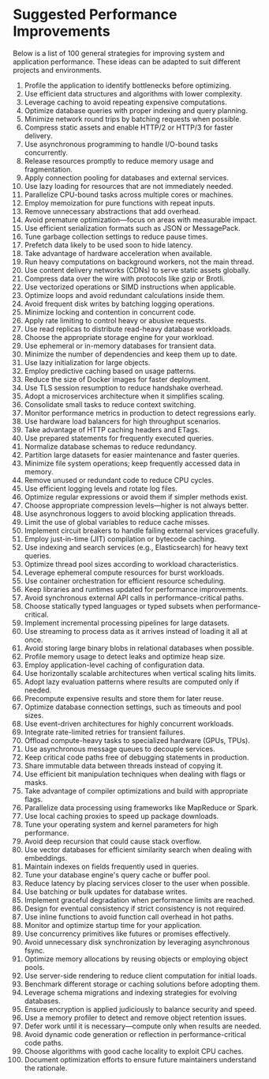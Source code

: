 # Suggested Performance Improvements

Below is a list of 100 general strategies for improving system and application performance. These ideas can be adapted to suit different projects and environments.

1. Profile the application to identify bottlenecks before optimizing.
2. Use efficient data structures and algorithms with lower complexity.
3. Leverage caching to avoid repeating expensive computations.
4. Optimize database queries with proper indexing and query planning.
5. Minimize network round trips by batching requests when possible.
6. Compress static assets and enable HTTP/2 or HTTP/3 for faster delivery.
7. Use asynchronous programming to handle I/O-bound tasks concurrently.
8. Release resources promptly to reduce memory usage and fragmentation.
9. Apply connection pooling for databases and external services.
10. Use lazy loading for resources that are not immediately needed.
11. Parallelize CPU-bound tasks across multiple cores or machines.
12. Employ memoization for pure functions with repeat inputs.
13. Remove unnecessary abstractions that add overhead.
14. Avoid premature optimization—focus on areas with measurable impact.
15. Use efficient serialization formats such as JSON or MessagePack.
16. Tune garbage collection settings to reduce pause times.
17. Prefetch data likely to be used soon to hide latency.
18. Take advantage of hardware acceleration when available.
19. Run heavy computations on background workers, not the main thread.
20. Use content delivery networks (CDNs) to serve static assets globally.
21. Compress data over the wire with protocols like gzip or Brotli.
22. Use vectorized operations or SIMD instructions when applicable.
23. Optimize loops and avoid redundant calculations inside them.
24. Avoid frequent disk writes by batching logging operations.
25. Minimize locking and contention in concurrent code.
26. Apply rate limiting to control heavy or abusive requests.
27. Use read replicas to distribute read-heavy database workloads.
28. Choose the appropriate storage engine for your workload.
29. Use ephemeral or in-memory databases for transient data.
30. Minimize the number of dependencies and keep them up to date.
31. Use lazy initialization for large objects.
32. Employ predictive caching based on usage patterns.
33. Reduce the size of Docker images for faster deployment.
34. Use TLS session resumption to reduce handshake overhead.
35. Adopt a microservices architecture when it simplifies scaling.
36. Consolidate small tasks to reduce context switching.
37. Monitor performance metrics in production to detect regressions early.
38. Use hardware load balancers for high throughput scenarios.
39. Take advantage of HTTP caching headers and ETags.
40. Use prepared statements for frequently executed queries.
41. Normalize database schemas to reduce redundancy.
42. Partition large datasets for easier maintenance and faster queries.
43. Minimize file system operations; keep frequently accessed data in memory.
44. Remove unused or redundant code to reduce CPU cycles.
45. Use efficient logging levels and rotate log files.
46. Optimize regular expressions or avoid them if simpler methods exist.
47. Choose appropriate compression levels—higher is not always better.
48. Use asynchronous loggers to avoid blocking application threads.
49. Limit the use of global variables to reduce cache misses.
50. Implement circuit breakers to handle failing external services gracefully.
51. Employ just-in-time (JIT) compilation or bytecode caching.
52. Use indexing and search services (e.g., Elasticsearch) for heavy text queries.
53. Optimize thread pool sizes according to workload characteristics.
54. Leverage ephemeral compute resources for burst workloads.
55. Use container orchestration for efficient resource scheduling.
56. Keep libraries and runtimes updated for performance improvements.
57. Avoid synchronous external API calls in performance-critical paths.
58. Choose statically typed languages or typed subsets when performance-critical.
59. Implement incremental processing pipelines for large datasets.
60. Use streaming to process data as it arrives instead of loading it all at once.
61. Avoid storing large binary blobs in relational databases when possible.
62. Profile memory usage to detect leaks and optimize heap size.
63. Employ application-level caching of configuration data.
64. Use horizontally scalable architectures when vertical scaling hits limits.
65. Adopt lazy evaluation patterns where results are computed only if needed.
66. Precompute expensive results and store them for later reuse.
67. Optimize database connection settings, such as timeouts and pool sizes.
68. Use event-driven architectures for highly concurrent workloads.
69. Integrate rate-limited retries for transient failures.
70. Offload compute-heavy tasks to specialized hardware (GPUs, TPUs).
71. Use asynchronous message queues to decouple services.
72. Keep critical code paths free of debugging statements in production.
73. Share immutable data between threads instead of copying it.
74. Use efficient bit manipulation techniques when dealing with flags or masks.
75. Take advantage of compiler optimizations and build with appropriate flags.
76. Parallelize data processing using frameworks like MapReduce or Spark.
77. Use local caching proxies to speed up package downloads.
78. Tune your operating system and kernel parameters for high performance.
79. Avoid deep recursion that could cause stack overflow.
80. Use vector databases for efficient similarity search when dealing with embeddings.
81. Maintain indexes on fields frequently used in queries.
82. Tune your database engine's query cache or buffer pool.
83. Reduce latency by placing services closer to the user when possible.
84. Use batching or bulk updates for database writes.
85. Implement graceful degradation when performance limits are reached.
86. Design for eventual consistency if strict consistency is not required.
87. Use inline functions to avoid function call overhead in hot paths.
88. Monitor and optimize startup time for your application.
89. Use concurrency primitives like futures or promises effectively.
90. Avoid unnecessary disk synchronization by leveraging asynchronous fsync.
91. Optimize memory allocations by reusing objects or employing object pools.
92. Use server-side rendering to reduce client computation for initial loads.
93. Benchmark different storage or caching solutions before adopting them.
94. Leverage schema migrations and indexing strategies for evolving databases.
95. Ensure encryption is applied judiciously to balance security and speed.
96. Use a memory profiler to detect and remove object retention issues.
97. Defer work until it is necessary—compute only when results are needed.
98. Avoid dynamic code generation or reflection in performance-critical code paths.
99. Choose algorithms with good cache locality to exploit CPU caches.
100. Document optimization efforts to ensure future maintainers understand the rationale.
